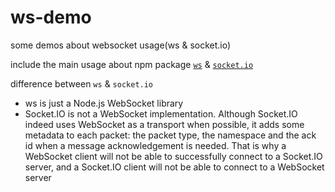 # ws-demo
some demos about websocket usage(ws &amp; socket.io)

include the main usage about npm package [`ws`](https://github.com/websockets/ws) & [`socket.io`](https://github.com/socketio/socket.io)

difference between `ws` & `socket.io`
* ws is just a Node.js WebSocket library
* Socket.IO is not a WebSocket implementation. Although Socket.IO indeed uses WebSocket as a transport when possible, it adds some metadata to each packet: the packet type, the namespace and the ack id when a message acknowledgement is needed. That is why a WebSocket client will not be able to successfully connect to a Socket.IO server, and a Socket.IO client will not be able to connect to a WebSocket server